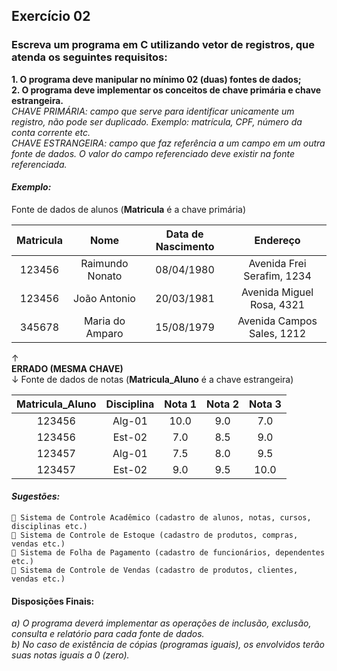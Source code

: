 ## **Exercício 02**

### Escreva um programa em C utilizando vetor de registros, que atenda os seguintes requisitos:  
**1. O programa deve manipular no mínimo 02 (duas) fontes de dados;**  
**2. O programa deve implementar os conceitos de chave primária e chave estrangeira.**  
*CHAVE PRIMÁRIA: campo que serve para identificar unicamente um registro, não pode ser duplicado. Exemplo: matrícula, CPF, número da conta corrente etc.*  
*CHAVE ESTRANGEIRA: campo que faz referência a um campo em um outra fonte de dados. O valor do campo referenciado deve existir na fonte referenciada.*  

#### *Exemplo:*  

Fonte de dados de alunos (**Matricula** é a chave primária)

Matricula |      Nome       | Data de Nascimento | Endereço  
:-------: |      :--:       | :----------------: | :------:
123456    | Raimundo Nonato | 08/04/1980         | Avenida Frei Serafim, 1234 
123456    | João Antonio    | 20/03/1981         | Avenida Miguel Rosa, 4321
345678    | Maria do Amparo | 15/08/1979         | Avenida Campos Sales, 1212  

  ↑  
  **ERRADO (MESMA CHAVE)**  
  ↓                 Fonte de dados de notas (**Matricula_Aluno** é a chave estrangeira)  


Matricula_Aluno | Disciplina | Nota 1 | Nota 2 | Nota 3
:-------------: | :--------: | :----: | :----: | :----:
123456          | Alg-01     | 10.0   | 9.0    | 7.0
123456          | Est-02     | 7.0    | 8.5    | 9.0
123457          | Alg-01     | 7.5    | 8.0    | 9.5
123457          | Est-02     | 9.0    | 9.5    | 10.0  

#### *Sugestões:*  
     Sistema de Controle Acadêmico (cadastro de alunos, notas, cursos, disciplinas etc.)  
     Sistema de Controle de Estoque (cadastro de produtos, compras, vendas etc.)  
     Sistema de Folha de Pagamento (cadastro de funcionários, dependentes etc.)  
     Sistema de Controle de Vendas (cadastro de produtos, clientes, vendas etc.)  

#### **Disposições Finais:**  
*a) O programa deverá implementar as operações de inclusão, exclusão, consulta e relatório para cada fonte de dados.*  
*b) No caso de existência de cópias (programas iguais), os envolvidos terão suas notas iguais a 0 (zero).*
